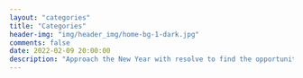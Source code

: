 ```yaml
---
layout: "categories"
title: "Categories"
header-img: "img/header_img/home-bg-1-dark.jpg"
comments: false
date: 2022-02-09 20:00:00
description: "Approach the New Year with resolve to find the opportunities hidden in each new day."
---
```

